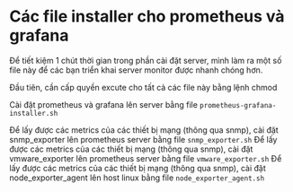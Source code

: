 # Các file installer cho prometheus và grafana

Để tiết kiệm 1 chút thời gian trong phần cài đặt server, mình làm ra một số file này để các bạn triển khai server monitor được nhanh chóng hơn.

Đầu tiên, cần cấp quyền excute cho tất cả các file này bằng lệnh chmod

Cài đặt prometheus và grafana lên server bằng file `prometheus-grafana-installer.sh`

Để lấy được các metrics của các thiết bị mạng (thông qua snmp), cài đặt snmp_exporter lên prometheus server bằng file `snmp_exporter.sh`
Để lấy được các metrics của các thiết bị mạng (thông qua snmp), cài đặt vmware_exporter lên prometheus server bằng file `vmware_exporter.sh`
Để lấy được các metrics của các thiết bị mạng (thông qua snmp), cài đặt node_exporter_agent lên host linux bằng file `node_exporter_agent.sh`